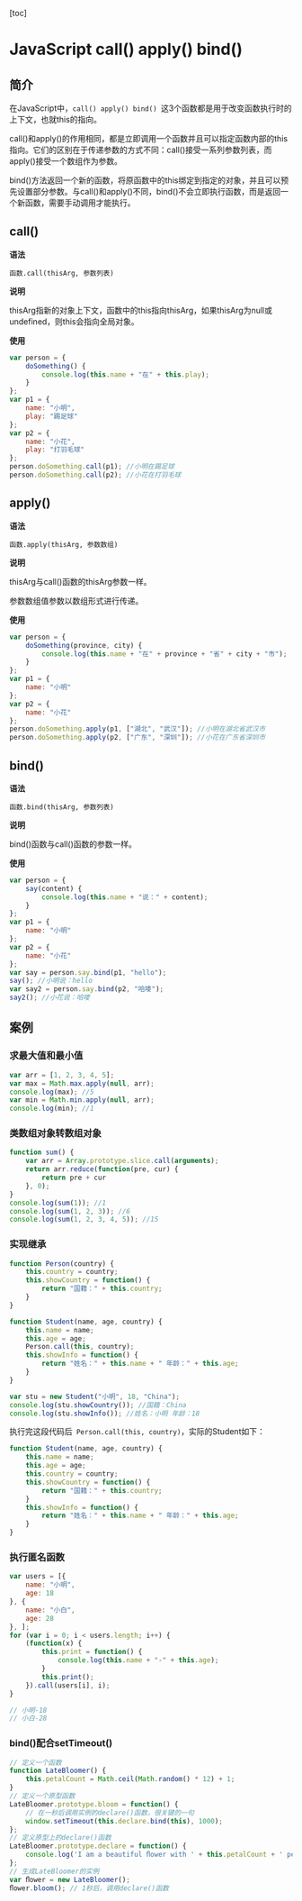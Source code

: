 [toc]

# JavaScript call() apply() bind() 

## 简介

在JavaScript中，`call() apply() bind() `这3个函数都是用于改变函数执行时的上下文，也就this的指向。

call()和apply()的作用相同，都是立即调用一个函数并且可以指定函数内部的this指向。它们的区别在于传递参数的方式不同：call()接受一系列参数列表，而apply()接受一个数组作为参数。

bind()方法返回一个新的函数，将原函数中的this绑定到指定的对象，并且可以预先设置部分参数。与call()和apply()不同，bind()不会立即执行函数，而是返回一个新函数，需要手动调用才能执行。



## call()

**语法**

```
函数.call(thisArg, 参数列表)
```

**说明**

thisArg指新的对象上下文，函数中的this指向thisArg，如果thisArg为null或undefined，则this会指向全局对象。

**使用**

```javascript
var person = {
    doSomething() {
        console.log(this.name + "在" + this.play);
    }
};
var p1 = {
    name: "小明",
    play: "踢足球"
};
var p2 = {
    name: "小花",
    play: "打羽毛球"
};
person.doSomething.call(p1); //小明在踢足球
person.doSomething.call(p2); //小花在打羽毛球
```



## apply()

**语法**

```
函数.apply(thisArg, 参数数组)
```

**说明**

thisArg与call()函数的thisArg参数一样。

参数数组值参数以数组形式进行传递。

**使用**

```javascript
var person = {
    doSomething(province, city) {
        console.log(this.name + "在" + province + "省" + city + "市");
    }
};
var p1 = {
    name: "小明"
};
var p2 = {
    name: "小花"
};
person.doSomething.apply(p1, ["湖北", "武汉"]); //小明在湖北省武汉市
person.doSomething.apply(p2, ["广东", "深圳"]); //小花在广东省深圳市
```



## bind()

**语法**

```
函数.bind(thisArg, 参数列表)
```

**说明**

bind()函数与call()函数的参数一样。

**使用**

```javascript
var person = {
    say(content) {
        console.log(this.name + "说：" + content);
    }
};
var p1 = {
    name: "小明"
};
var p2 = {
    name: "小花"
};
var say = person.say.bind(p1, "hello");
say(); //小明说：hello
var say2 = person.say.bind(p2, "哈喽");
say2(); //小花说：哈喽
```



## 案例

### 求最大值和最小值

```javascript
var arr = [1, 2, 3, 4, 5];
var max = Math.max.apply(null, arr);
console.log(max); //5
var min = Math.min.apply(null, arr);
console.log(min); //1
```

### 类数组对象转数组对象

```javascript
function sum() {
    var arr = Array.prototype.slice.call(arguments);
    return arr.reduce(function(pre, cur) {
        return pre + cur
    }, 0);
}
console.log(sum(1)); //1
console.log(sum(1, 2, 3)); //6
console.log(sum(1, 2, 3, 4, 5)); //15
```

### 实现继承

```javascript
function Person(country) {
    this.country = country;
    this.showCountry = function() {
        return "国籍：" + this.country;
    }
}

function Student(name, age, country) {
    this.name = name;
    this.age = age;
    Person.call(this, country);
    this.showInfo = function() {
        return "姓名：" + this.name + " 年龄：" + this.age;
    }
}

var stu = new Student("小明", 18, "China");
console.log(stu.showCountry()); //国籍：China
console.log(stu.showInfo()); //姓名：小明 年龄：18
```

执行完这段代码后` Person.call(this, country)`，实际的Student如下：

```javascript
function Student(name, age, country) {
    this.name = name;
    this.age = age;
    this.country = country;
    this.showCountry = function() {
        return "国籍：" + this.country;
    }
    this.showInfo = function() {
        return "姓名：" + this.name + " 年龄：" + this.age;
    }
}
```

### 执行匿名函数

```javascript
var users = [{
    name: "小明",
    age: 18
}, {
    name: "小白",
    age: 28
}, ];
for (var i = 0; i < users.length; i++) {
    (function(x) {
        this.print = function() {
            console.log(this.name + "-" + this.age);
        }
        this.print();
    }).call(users[i], i);
}

// 小明-18
// 小白-28
```

### bind()配合setTimeout()

```javascript
// 定义一个函数
function LateBloomer() {
    this.petalCount = Math.ceil(Math.random() * 12) + 1;
}
// 定义一个原型函数
LateBloomer.prototype.bloom = function() {
    // 在一秒后调用实例的declare()函数，很关键的一句
    window.setTimeout(this.declare.bind(this), 1000);
};
// 定义原型上的declare()函数
LateBloomer.prototype.declare = function() {
    console.log('I am a beautiful ﬂower with ' + this.petalCount + ' petals!');
};
// 生成LateBloomer的实例
var ﬂower = new LateBloomer();
ﬂower.bloom(); // 1秒后，调用declare()函数
```



